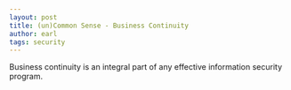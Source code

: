 ```yaml
---
layout: post
title: (un)Common Sense - Business Continuity 
author: earl
tags: security
---
```


Business continuity is an integral part of any effective information security program. 
